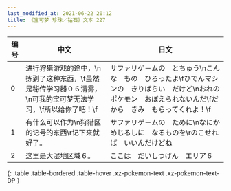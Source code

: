 ```yaml
---
last_modified_at: 2021-06-22 20:12
title: 《宝可梦 珍珠／钻石》文本 227
---
```

| 编号 | 中文 | 日文 |
| ---- | ---- | ---- |
| 0 | 进行狩猎游戏的途中，\n拣到了这种东西，\f虽然是秘传学习器０６清雾，\n可我的宝可梦无法学习，\f所以给你了吧！\f | サファリゲ－ムの　とちゅう\nこんな　もの　ひろったよ\fひでんマシンの　きりばらい　だけど\nおれの　ポケモン　おぼえられないんだ\fだから　きみ　もらってくれよ！\f |
| 1 | 有什么可以作为\n狩猎区的记号的东西\r记下来就好了。 | サファリゲ－ムの　ために\nなにか　めじるしに　なるものを\rのこせれば　いいんだけどね |
| 2 | 这里是大湿地区域６。 | ここは　だいしつげん　エリア６ |
{: .table .table-bordered .table-hover .xz-pokemon-text .xz-pokemon-text-DP }